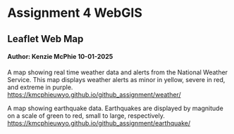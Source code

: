 # Assignment 4 WebGIS 
## Leaflet Web Map 
#### Author: Kenzie McPhie 10-01-2025

A map showing real time weather data and alerts from the National Weather Service. This map displays weather alerts as minor in yellow, severe in red, and extreme in purple. 
<https://kmcphieuwyo.github.io/github_assignment/weather/>

A map showing earthquake data. Earthquakes are displayed by magnitude on a scale of green to red, small to large, respectively.
<https://kmcphieuwyo.github.io/github_assignment/earthquake/>